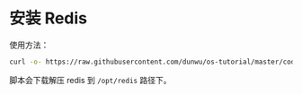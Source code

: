 # 安装 Redis

使用方法：

```sh
curl -o- https://raw.githubusercontent.com/dunwu/os-tutorial/master/codes/linux/ops/service/redis/install-redis.sh | bash
```

脚本会下载解压 redis 到 `/opt/redis` 路径下。
